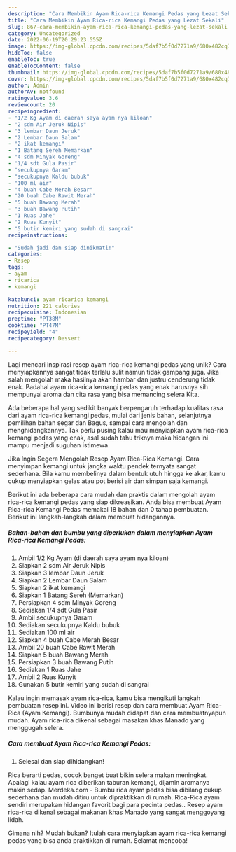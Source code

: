 ```yaml
---
description: "Cara Membikin Ayam Rica-rica Kemangi Pedas yang Lezat Sekali"
title: "Cara Membikin Ayam Rica-rica Kemangi Pedas yang Lezat Sekali"
slug: 867-cara-membikin-ayam-rica-rica-kemangi-pedas-yang-lezat-sekali
category: Uncategorized
date: 2022-06-19T20:29:23.555Z
image: https://img-global.cpcdn.com/recipes/5daf7b5f0d7271a9/680x482cq70/ayam-rica-rica-kemangi-pedas-foto-resep-utama.jpg
hideToc: false
enableToc: true
enableTocContent: false
thumbnail: https://img-global.cpcdn.com/recipes/5daf7b5f0d7271a9/680x482cq70/ayam-rica-rica-kemangi-pedas-foto-resep-utama.jpg
cover: https://img-global.cpcdn.com/recipes/5daf7b5f0d7271a9/680x482cq70/ayam-rica-rica-kemangi-pedas-foto-resep-utama.jpg
author: Admin
authorAv: notfound
ratingvalue: 3.6
reviewcount: 20
recipeingredient:
- "1/2 Kg Ayam di daerah saya ayam nya kiloan"
- "2 sdm Air Jeruk Nipis"
- "3 lembar Daun Jeruk"
- "2 Lembar Daun Salam"
- "2 ikat kemangi"
- "1 Batang Sereh Memarkan"
- "4 sdm Minyak Goreng"
- "1/4 sdt Gula Pasir"
- "secukupnya Garam"
- "secukupnya Kaldu bubuk"
- "100 ml air"
- "4 buah Cabe Merah Besar"
- "20 buah Cabe Rawit Merah"
- "5 buah Bawang Merah"
- "3 buah Bawang Putih"
- "1 Ruas Jahe"
- "2 Ruas Kunyit"
- "5 butir kemiri yang sudah di sangrai"
recipeinstructions:

- "Sudah jadi dan siap dinikmati!"
categories:
- Resep
tags:
- ayam
- ricarica
- kemangi

katakunci: ayam ricarica kemangi 
nutrition: 221 calories
recipecuisine: Indonesian
preptime: "PT38M"
cooktime: "PT47M"
recipeyield: "4"
recipecategory: Dessert

---
```





Lagi mencari inspirasi resep ayam rica-rica kemangi pedas yang unik? Cara menyiapkannya sangat tidak terlalu sulit namun tidak gampang juga. Jika salah mengolah maka hasilnya akan hambar dan justru cenderung tidak enak. Padahal ayam rica-rica kemangi pedas yang enak harusnya sih mempunyai aroma dan cita rasa yang bisa memancing selera Kita.





Ada beberapa hal yang sedikit banyak berpengaruh terhadap kualitas rasa dari ayam rica-rica kemangi pedas, mulai dari jenis bahan, selanjutnya pemilihan bahan segar dan Bagus, sampai cara mengolah dan menghidangkannya. Tak perlu pusing kalau mau menyiapkan ayam rica-rica kemangi pedas yang enak,      asal sudah tahu triknya maka hidangan ini mampu menjadi suguhan istimewa.














Jika Ingin Segera Mengolah Resep Ayam Rica-Rica Kemangi. Cara menyimpan kemangi untuk jangka waktu pendek ternyata sangat sederhana. Bila kamu membelinya dalam bentuk utuh hingga ke akar, kamu cukup menyiapkan gelas atau pot berisi air dan simpan saja kemangi.






Berikut ini ada beberapa cara mudah dan praktis dalam mengolah ayam rica-rica kemangi pedas yang siap dikreasikan. Anda bisa membuat Ayam Rica-rica Kemangi Pedas memakai 18 bahan dan 0 tahap pembuatan. Berikut ini langkah-langkah dalam membuat hidangannya.

<!--inarticleads1-->

##### Bahan-bahan dan bumbu yang diperlukan dalam menyiapkan Ayam Rica-rica Kemangi Pedas:

1. Ambil 1/2 Kg Ayam (di daerah saya ayam nya kiloan)
1. Siapkan 2 sdm Air Jeruk Nipis
1. Siapkan 3 lembar Daun Jeruk
1. Siapkan 2 Lembar Daun Salam
1. Siapkan 2 ikat kemangi
1. Siapkan 1 Batang Sereh (Memarkan)
1. Persiapkan 4 sdm Minyak Goreng
1. Sediakan 1/4 sdt Gula Pasir
1. Ambil secukupnya Garam
1. Sediakan secukupnya Kaldu bubuk
1. Sediakan 100 ml air
1. Siapkan 4 buah Cabe Merah Besar
1. Ambil 20 buah Cabe Rawit Merah
1. Siapkan 5 buah Bawang Merah
1. Persiapkan 3 buah Bawang Putih
1. Sediakan 1 Ruas Jahe
1. Ambil 2 Ruas Kunyit
1. Gunakan 5 butir kemiri yang sudah di sangrai


Kalau ingin memasak ayam rica-rica, kamu bisa mengikuti langkah pembuatan resep ini. Video ini berisi resep dan cara membuat Ayam Rica-Rica (Ayam Kemangi). Bumbunya mudah didapat dan cara membuatnyapun mudah. Ayam rica-rica dikenal sebagai masakan khas Manado yang menggugah selera. 

<!--inarticleads2-->

##### Cara membuat Ayam Rica-rica Kemangi Pedas:


1. Selesai dan siap dihidangkan!

Rica berarti pedas, cocok banget buat bikin selera makan meningkat. Apalagi kalau ayam rica diberikan taburan kemangi, dijamin aromanya makin sedap. Merdeka.com - Bumbu rica ayam pedas bisa dibilang cukup sederhana dan mudah ditiru untuk dipraktikkan di rumah. Rica-Rica ayam sendiri merupakan hidangan favorit bagi para pecinta pedas.. Resep ayam rica-rica dikenal sebagai makanan khas Manado yang sangat menggoyang lidah. 

Gimana nih? Mudah bukan? Itulah cara menyiapkan ayam rica-rica kemangi pedas yang bisa anda praktikkan di rumah. Selamat mencoba!
